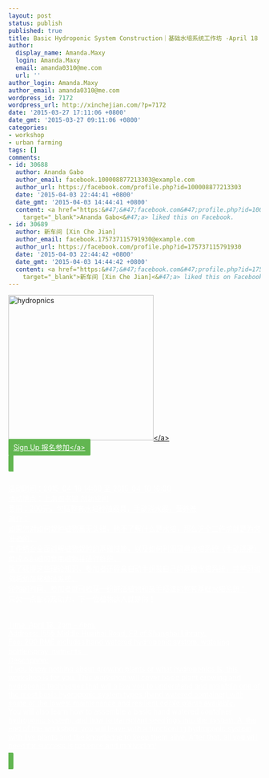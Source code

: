 ```yaml
---
layout: post
status: publish
published: true
title: Basic Hydroponic System Construction｜基础水培系统工作坊 -April 18
author:
  display_name: Amanda.Maxy
  login: Amanda.Maxy
  email: amanda0310@me.com
  url: ''
author_login: Amanda.Maxy
author_email: amanda0310@me.com
wordpress_id: 7172
wordpress_url: http://xinchejian.com/?p=7172
date: '2015-03-27 17:11:06 +0800'
date_gmt: '2015-03-27 09:11:06 +0800'
categories:
- workshop
- urban farming
tags: []
comments:
- id: 30688
  author: Ananda Gabo
  author_email: facebook.100008877213303@example.com
  author_url: https://facebook.com/profile.php?id=100008877213303
  date: '2015-04-03 22:44:41 +0800'
  date_gmt: '2015-04-03 14:44:41 +0800'
  content: <a href="https:&#47;&#47;facebook.com&#47;profile.php?id=100008877213303"
    target="_blank">Ananda Gabo<&#47;a> liked this on Facebook.
- id: 30689
  author: 新车间 [Xin Che Jian]
  author_email: facebook.175737115791930@example.com
  author_url: https://facebook.com/profile.php?id=175737115791930
  date: '2015-04-03 22:44:42 +0800'
  date_gmt: '2015-04-03 14:44:42 +0800'
  content: <a href="https:&#47;&#47;facebook.com&#47;profile.php?id=175737115791930"
    target="_blank">新车间 [Xin Che Jian]<&#47;a> liked this on Facebook.
---
```

<p><a href="http:&#47;&#47;xinchejian.com&#47;wp-content&#47;uploads&#47;2014&#47;10&#47;hydropnics.jpeg"><img src="http:&#47;&#47;xinchejian.com&#47;wp-content&#47;uploads&#47;2014&#47;10&#47;hydropnics-290x290.jpeg" alt="hydropnics" width="290" height="290" class="aligncenter size-thumbnail wp-image-6971" &#47;><&#47;a><br />
<a style="background-color:#62b651;color:white;border-radius:2px;cursor:pointer;font-size:14px;padding:8px 10px;" href="http:&#47;&#47;www.huodongxing.com&#47;event&#47;7274992464800" target="_blank" title="立即报名">Sign Up 报名参加<&#47;a></p>
<p><!--:zh--><br />
活动时间：2015-04-18 14:00 至 2015-04-18 16:00<br />
活动地点：上海图书馆 创新空间<br />
费用：200元，包括整套水培种植器具，手动浇水器，营养液<br />
简介：<br />
如果您对如何栽种植物毫无头绪，也不了解什么是水培，那么这个工作坊就是为您准备的。<br />
工作坊会全面讲解植物栽种的基础技能，以及如何利用简单水培系统（手动浇灌）低成本种植可食用植物并进行维护。<br />
除了获得这些理论知识，参加者还将亲自动手组装自己的基础水培系统，并学习如何将幼苗移植进系统。<br />
短短的时间，参加者就可收获一组鲜活植物和亲手搭建的整套基础水培系统！<br />
只欠一点耐心及动力，下一位植物达人就是你！<br />
<!--:--><br />
<!--:en--><br />
Time: April 18, 2pm - 4pm.<br />
Address: 1555 Middle Huaihai Road, F3 of Shanghai Library.<br />
Fee:  200 RMB includes hand watered hydroponic system, watering bottle&#47;spray, nutrients。<br />
Description:<br />
If you know nothing about growing plants or what hydroponics is, this workshop is for you. This workshop will cover basic plant growing and hydroponic techniques that will allow you to understand and maintain one of the most basic hydroponic system types (hand watered container) with some of the lowest maintenance and resilient edible plants available.<br />
You will also learn how to assemble a basic hand watered container hydroponic system, and how to transplant seedlings into the system. At the end of the workshop, you will leave with a functioning hydroponic system with live plants and the knowledge to keep them alive. After that, all you will need for success is patience and motivation!<br />
<!--:--></p>
